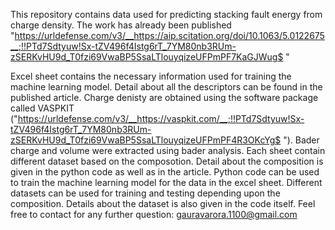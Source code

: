 This repository contains data used for predicting stacking fault energy from charge density. The work has already been published "https://urldefense.com/v3/__https://aip.scitation.org/doi/10.1063/5.0122675__;!!PTd7Sdtyuw!Sx-tZV496f4Istg6rT_7YM80nb3RUm-zSERKvHU9d_T0fzi69VwaBP5SsaLTlouyqizeUFPmPF7KaGJWug$  "

Excel sheet contains the necessary information used for training the machine learning model. Detail about all the descriptors can be found in the published article. Charge denisty are obtained using the software package called VASPKIT ("https://urldefense.com/v3/__https://vaspkit.com/__;!!PTd7Sdtyuw!Sx-tZV496f4Istg6rT_7YM80nb3RUm-zSERKvHU9d_T0fzi69VwaBP5SsaLTlouyqizeUFPmPF4R3OKcYg$  "). Bader charge and volume were extracted using bader analysis. Each sheet contain different dataset based on the composotion. Detail about the composition is given in the python code as well as in the article. 
Python code can be used to train the machine learning model for the data in the excel sheet. Different datasets can be used for training and testing depending upon the composition. Details about the dataset is also given in the code itself. 
Feel free to contact for any further question: gauravarora.1100@gmail.com
